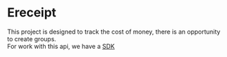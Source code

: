 # Ereceipt
 
This project is designed to track the cost of money, there is an opportunity to create groups.  
For work with this api, we have a [SDK](https://github.com/Yaroslav08/Ereceipt.API)
